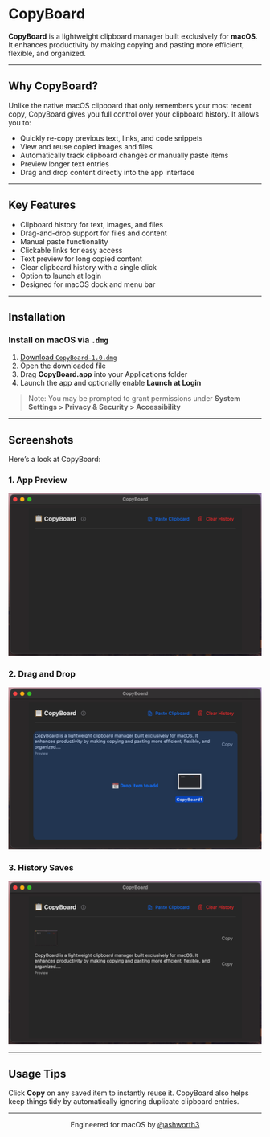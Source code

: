 # CopyBoard

**CopyBoard** is a lightweight clipboard manager built exclusively for **macOS**. It enhances productivity by making copying and pasting more efficient, flexible, and organized.

---

## Why CopyBoard?

Unlike the native macOS clipboard that only remembers your most recent copy, CopyBoard gives you full control over your clipboard history. It allows you to:

- Quickly re-copy previous text, links, and code snippets
- View and reuse copied images and files
- Automatically track clipboard changes or manually paste items
- Preview longer text entries
- Drag and drop content directly into the app interface

---

## Key Features

- Clipboard history for text, images, and files
- Drag-and-drop support for files and content
- Manual paste functionality
- Clickable links for easy access
- Text preview for long copied content
- Clear clipboard history with a single click
- Option to launch at login
- Designed for macOS dock and menu bar

---

## Installation

### Install on macOS via `.dmg`

1. [Download `CopyBoard-1.0.dmg`](https://github.com/yourusername/CopyBoard/releases/latest/download/CopyBoard-1.0.dmg)
2. Open the downloaded file
3. Drag **CopyBoard.app** into your Applications folder
4. Launch the app and optionally enable **Launch at Login**

> Note: You may be prompted to grant permissions under **System Settings > Privacy & Security > Accessibility**

---

## Screenshots

Here’s a look at CopyBoard:

### 1. App Preview
<img src="CopyBoard1.png" alt="CopyBoard App Preview" width="600"/>

### 2. Drag and Drop
<img src="CopyBoard2.png" alt="CopyBoard Drag and Drop Feature" width="600"/>

### 3. History Saves
<img src="CopyBoard3.png" alt="CopyBoard History Saves" width="600"/>

---

## Usage Tips

Click **Copy** on any saved item to instantly reuse it. CopyBoard also helps keep things tidy by automatically ignoring duplicate clipboard entries.

---

<p align="center">
  Engineered for macOS by <a href="https://github.com/ashworth3">@ashworth3</a>
</p>
